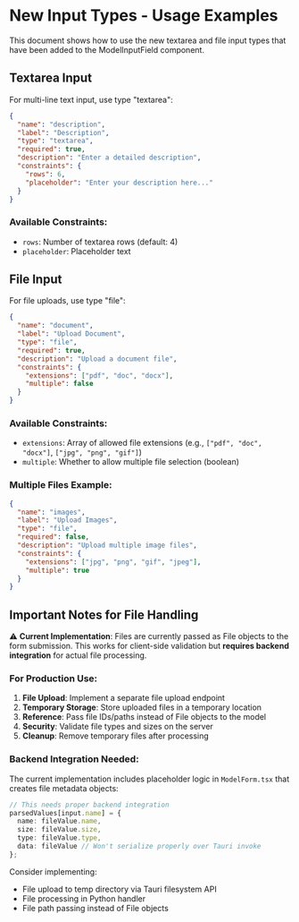 # New Input Types - Usage Examples

This document shows how to use the new textarea and file input types that have been added to the ModelInputField component.

## Textarea Input

For multi-line text input, use type "textarea":

```json
{
  "name": "description",
  "label": "Description",
  "type": "textarea",
  "required": true,
  "description": "Enter a detailed description",
  "constraints": {
    "rows": 6,
    "placeholder": "Enter your description here..."
  }
}
```

### Available Constraints:
- `rows`: Number of textarea rows (default: 4)
- `placeholder`: Placeholder text

## File Input

For file uploads, use type "file":

```json
{
  "name": "document",
  "label": "Upload Document",
  "type": "file",
  "required": true,
  "description": "Upload a document file",
  "constraints": {
    "extensions": ["pdf", "doc", "docx"],
    "multiple": false
  }
}
```

### Available Constraints:
- `extensions`: Array of allowed file extensions (e.g., `["pdf", "doc", "docx"]`, `["jpg", "png", "gif"]`)
- `multiple`: Whether to allow multiple file selection (boolean)

### Multiple Files Example:

```json
{
  "name": "images",
  "label": "Upload Images",
  "type": "file",
  "required": false,
  "description": "Upload multiple image files",
  "constraints": {
    "extensions": ["jpg", "png", "gif", "jpeg"],
    "multiple": true
  }
}
```

## Important Notes for File Handling

⚠️ **Current Implementation**: Files are currently passed as File objects to the form submission. This works for client-side validation but **requires backend integration** for actual file processing.

### For Production Use:

1. **File Upload**: Implement a separate file upload endpoint
2. **Temporary Storage**: Store uploaded files in a temporary location
3. **Reference**: Pass file IDs/paths instead of File objects to the model
4. **Security**: Validate file types and sizes on the server
5. **Cleanup**: Remove temporary files after processing

### Backend Integration Needed:

The current implementation includes placeholder logic in `ModelForm.tsx` that creates file metadata objects:

```typescript
// This needs proper backend integration
parsedValues[input.name] = {
  name: fileValue.name,
  size: fileValue.size,
  type: fileValue.type,
  data: fileValue // Won't serialize properly over Tauri invoke
};
```

Consider implementing:
- File upload to temp directory via Tauri filesystem API
- File processing in Python handler
- File path passing instead of File objects
